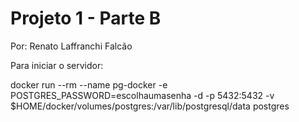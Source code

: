 # Projeto 1 - Parte B
Por: Renato Laffranchi Falcão

Para iniciar o servidor:

docker run --rm --name pg-docker -e POSTGRES_PASSWORD=escolhaumasenha -d -p 5432:5432 -v $HOME/docker/volumes/postgres:/var/lib/postgresql/data postgres


